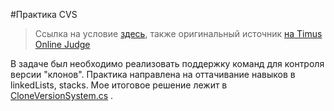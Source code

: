 #Практика CVS

>Ссылка на условие [здесь](https://ulearn.me/course/basicprogramming2/Praktika_CVS__1d5457ac-46f1-43af-b902-abfba0a0c280), также оригинальный источник [на Timus Online Judge](https://acm.timus.ru/problem.aspx?num=1992)

В задаче был необходимо реализовать поддержку команд для контроля версии "клонов". Практика направлена на оттачивание навыков в linkedLists, stacks. Мое итоговое решение лежит в [CloneVersionSystem.cs](https://github.com/chapych/Ulearn-tasks/blob/main/%D0%9F%D1%80%D0%B0%D0%BA%D1%82%D0%B8%D0%BA%D0%B0%20%C2%ABCVS%C2%BB/CloneVersionSystem.cs) .
